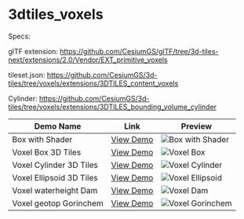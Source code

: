 # 3dtiles_voxels

Specs: 

glTF extension: https://github.com/CesiumGS/glTF/tree/3d-tiles-next/extensions/2.0/Vendor/EXT_primitive_voxels

tileset.json: https://github.com/CesiumGS/3d-tiles/tree/voxels/extensions/3DTILES_content_voxels

Cylinder: https://github.com/CesiumGS/3d-tiles/tree/voxels/extensions/3DTILES_bounding_volume_cylinder


| Demo Name                      | Link | Preview |
|--------------------------------|------|---------|
| Box with Shader               | [View Demo](https://bertt.github.io/3dtiles_voxels/demos/boxwithshader) | ![Box with Shader](https://bertt.github.io/3dtiles_voxels/demos/boxwithshader/screenshot.png) |
| Voxel Box 3D Tiles            | [View Demo](https://bertt.github.io/3dtiles_voxels/demos/VoxelBox3DTiles) | ![Voxel Box](https://bertt.github.io/3dtiles_voxels/demos/VoxelBox3DTiles/screenshot.png) |
| Voxel Cylinder 3D Tiles       | [View Demo](https://bertt.github.io/3dtiles_voxels/demos/VoxelCylinder3DTiles) | ![Voxel Cylinder](https://bertt.github.io/3dtiles_voxels/demos/VoxelCylinder3DTiles/screenshot.png) |
| Voxel Ellipsoid 3D Tiles      | [View Demo](https://bertt.github.io/3dtiles_voxels/demos/VoxelEllipsoid3DTiles) | ![Voxel Ellipsoid](https://bertt.github.io/3dtiles_voxels/demos/VoxelEllipsoid3DTiles/screenshot.png) |
| Voxel waterheight Dam         | [View Demo](https://bertt.github.io/3dtiles_voxels/demos/voxeldam) | ![Voxel Dam](https://bertt.github.io/3dtiles_voxels/demos/voxeldam/screenshot.png) |
| Voxel geotop Gorinchem        | [View Demo](https://bertt.github.io/3dtiles_voxels/demos/voxelgorinchem) | ![Voxel Gorinchem](https://bertt.github.io/3dtiles_voxels/demos/voxelgorinchem/screenshot.png) |

